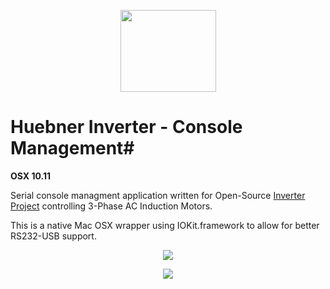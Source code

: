 <p align="center">
<img src="https://github.com/poofik/huebner-inverter/raw/master/Icons/icon.png" alt="" width="153" height="131" />
</p>

# Huebner Inverter - Console Management#
**OSX 10.11**

Serial console managment application written for Open-Source [Inverter Project](http://johanneshuebner.com/quickcms/index.html%3Fde_electric-car-conversion-site,14.html) controlling 3-Phase AC Induction Motors.

This is a native Mac OSX wrapper using IOKit.framework to allow for better RS232-USB support.

<p align="center">
  <img src="https://github.com/poofik/huebner-inverter/raw/master/Screenshot.jpg">
</p>

<p align="center">
  <img src="https://github.com/poofik/huebner-inverter/raw/master/Photo.jpg">
</p>